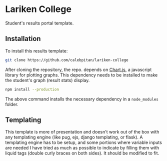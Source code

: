 # Lariken College

Student's results portal template.

## Installation

To install this results template:

```bash
git clone https://github.com/calebpitan/lariken-college
```

After cloning the repository, the repo. depends on [Chart.js](https://chartjs.org), a javascript library for plotting graphs. This dependency needs to be installed to make the student's graph (result stats) display.

```bash
npm install --production
```

The above command installs the necessary dependency in a `node_modules` folder.

## Templating

This template is more of presentation and doesn't work out of the box with any templating engine (like pug, ejs, django templating, or flask). A templating engine has to be setup, and some portions where variable inputs are needed I have tried as much as possible to indicate by filling them with liquid tags (double curly braces on both sides). It should be modified to fit.
